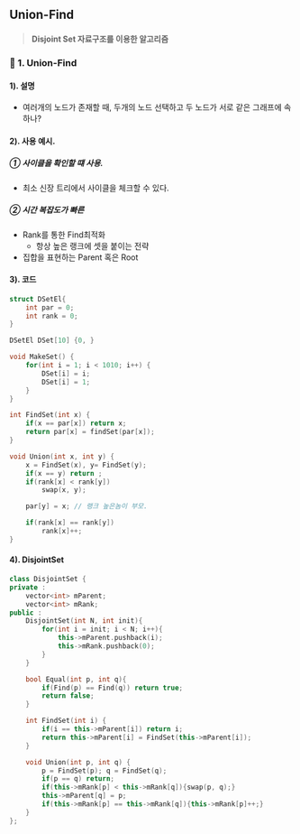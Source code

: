 ## Union-Find
> #### Disjoint Set 자료구조를 이용한 알고리즘

### 📄 1. Union-Find

#### 1). 설명

* 여러개의 노드가 존재할 때, 두개의 노드 선택하고 두 노드가 서로 같은 그래프에 속하나?

#### 2). 사용 예시.

##### ① 사이클을 확인할 떄 사용.
* 최소 신장 트리에서 사이클을 체크할 수 있다.

##### ② 시간 복잡도가 빠른
* Rank를 통한 Find최적화 
  * 항상 높은 랭크에 셋을 붙이는 전략
* 집합을 표현하는 Parent 혹은 Root

#### 3). 코드

```cpp
struct DSetEl{
    int par = 0;
    int rank = 0;
}

DSetEl DSet[10] {0, }

void MakeSet() {
    for(int i = 1; i < 1010; i++) {
        DSet[i] = i;
        DSet[i] = 1;
    }
}

int FindSet(int x) {
    if(x == par[x]) return x;
    return par[x] = findSet(par[x]);
} 

void Union(int x, int y) {
    x = FindSet(x), y= FindSet(y);
    if(x == y) return ;
    if(rank[x] < rank[y])
        swap(x, y);

    par[y] = x; // 랭크 높은놈이 부모.

    if(rank[x] == rank[y])
        rank[x]++;
} 
```

#### 4). DisjointSet
```cpp
class DisjointSet {
private : 
    vector<int> mParent;
    vector<int> mRank;
public :
    DisjointSet(int N, int init){
        for(int i = init; i < N; i++){
            this->mParent.pushback(i);
            this->mRank.pushback(0);
        }
    }

    bool Equal(int p, int q){
        if(Find(p) == Find(q)) return true;
        return false;
    }

    int FindSet(int i) {
        if(i == this->mParent[i]) return i;
        return this->mParent[i] = FindSet(this->mParent[i]);
    }

    void Union(int p, int q) {
        p = FindSet(p); q = FindSet(q);
        if(p == q) return;
        if(this->mRank[p] < this->mRank[q]){swap(p, q);}
        this->mParent[q] = p;
        if(this->mRank[p] == this->mRank[q]){this->mRank[p]++;}
    }
};
```